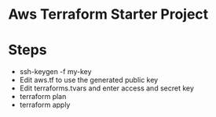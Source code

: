 # Aws Terraform Starter Project

# Steps
* ssh-keygen -f my-key
* Edit aws.tf to use the generated public key
* Edit terraforms.tvars and enter access and secret key
* terraform plan
* terraform apply 
